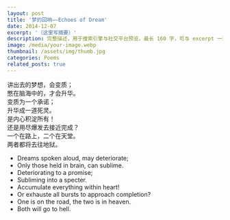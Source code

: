 ```yaml
---
layout: post
title: '梦的回响——Echoes of Dream'
date: 2014-12-07
excerpt: '（这里写摘要）'
description: 完整描述，用于搜索引擎与社交平台预览，最长 160 字，可与 excerpt 一致
image: /media/your-image.webp
thumbnail: /assets/img/thumb.jpg
categories: Poems
related_posts: true
---
```


讲出去的梦想，会变质；  
憋在脑海中的，才会升华。  
变质为一个承诺；  
升华成一道死灵。  
是内心积淀所有！  
还是用尽爆发去接近完成？  
一个在路上，二个在天堂。  
两者都将去往地狱。

- Dreams spoken aloud, may deteriorate;
- Only those held in brain, can sublime.
- Deteriorating to a promise;
- Subliming into a specter.
- Accumulate everything within heart!
- Or exhauste all bursts to approach completion?
- One is on the road, the two is in heaven.
- Both will go to hell.